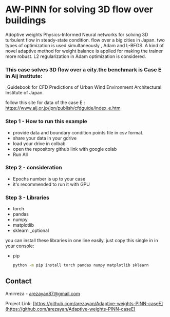 # AW-PINN for solving 3D flow over buildings
Adoptive weights Physics-Informed Neural networks for solving 3D turbulent flow in steady-state condition. flow over a big cities in Japan.
two types of optimization is used simultaneously , Adam and L-BFGS. A kind of novel adaptive method for weight balance is applied for making the trainer more robust.
L2 regularization in Adam optimization is considered. 



### This case solves 3D flow over a city.the benchmark is Case E in Aij institute:
_Guidebook for CFD Predictions of Urban Wind Environment Architectural Institute of Japan.

follow this site for data of the case E : 
https://www.aij.or.jp/jpn/publish/cfdguide/index_e.htm





### Step 1 - How to run this example
* provide data and boundary condition points file in csv format.
* share your data in your gdrive
* load your drive in colbab
* open the repository github link with google colab
* Run All

### Step 2 - consideration
* Epochs number is up to your case
* it's recommended to run it with GPU 

### Step 3 - Libraries
* torch
* pandas
* numpy
* matplotlib
* sklearn _optional

you can install these libraries in one line easily. just copy this single in in your console:
* pip
  ```sh
  python -m pip install torch pandas numpy matplotlib sklearn
  ```


## Contact

Amirreza -  arezayan87@gmail.com

Project Link: [https://github.com/arezayan/Adaptive-weights-PINN-caseE](https://github.com/arezayan/Adaptive-weights-PINN-caseE)

